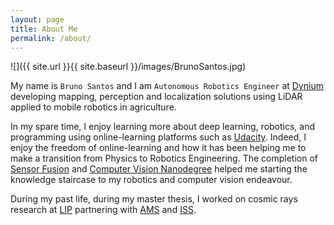 ```yaml
---
layout: page
title: About Me
permalink: /about/
---
```

![]({{ site.url }}{{ site.baseurl }}/images/BrunoSantos.jpg)

 My name is `Bruno Santos` and I am `Autonomous Robotics Engineer` at [Dynium](https://dynium.ai/) developing mapping, perception and localization solutions using LiDAR applied to mobile robotics in agriculture.
 
In my spare time, I enjoy learning more about deep learning, robotics, and programming using online-learning platforms such as [Udacity](https://www.udacity.com/). Indeed, I enjoy the freedom of online-learning and how it has been helping me to make a transition from Physics to Robotics Engineering. The completion of [Sensor Fusion](https://www.udacity.com/course/sensor-fusion-engineer-nanodegree--nd313) and [Computer Vision Nanodegree](https://www.udacity.com/course/computer-vision-nanodegree--nd891) helped me starting the knowledge staircase to my robotics and computer vision endeavour.

During my past life, during my master thesis, I worked on cosmic rays research at [LIP](https://lip.pt/) partnering with [AMS](https://home.cern/science/experiments/ams) and [ISS](https://www.nasa.gov/mission_pages/station/main/index.html).
